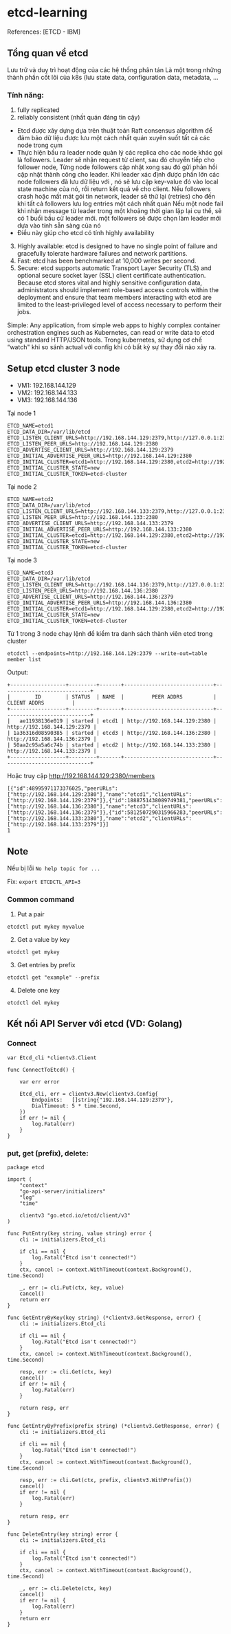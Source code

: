 # etcd-learning

References:
[ETCD - IBM]

## Tổng quan vể etcd
Lưu trữ và duy trì hoạt động của các hệ thống phân tán
Là một trong những thành phần cốt lõi của k8s (lưu state data, configuration data, metadata, …

### Tính năng:

1. fully replicated
2. reliably consistent (nhất quán đáng tin cậy)
- Etcd được xây dựng dựa trên thuật toán Raft consensus algorithm để đảm bảo dữ liệu được lưu một cách nhất quán xuyên suốt tất cả các node trong cụm
- Thực hiện bầu ra leader node quản lý các replica cho các node khác gọi là followers. Leader sẽ nhận request từ client, sau đó chuyển tiếp cho follower node, Từng node followers cập nhật xong sau đó gửi phản hồi cập nhật thành công cho leader. Khi leader xác định được phần lớn các node followers đã lưu dữ liệu với , nó sẽ lưu cặp key-value đó vào local state machine của nó, rồi return kết quả về cho client. Nếu followers crash hoặc mất mát gói tin network, leader sẽ thử lại (retries) cho đến khi tất cả followers lưu log entries một cách nhất quán
Nếu một node fail khi nhận message từ leader trong một khoảng thời gian lặp lại cụ thể, sẽ có 1 buổi bầu cử leader mới. một followers sẽ được chọn làm leader mới dựa vào tính sẵn sàng của nó
- Điều này giúp cho etcd có tính highly availability

3. Highly available: etcd is designed to have no single point of failure and gracefully tolerate hardware failures and network partitions.
4. Fast: etcd has been benchmarked at 10,000 writes per second.
5. Secure: etcd supports automatic Transport Layer Security (TLS) and optional secure socket layer (SSL) client certificate authentication. Because etcd stores vital and highly sensitive configuration data, administrators should implement role-based access controls within the deployment and ensure that team members interacting with etcd are limited to the least-privileged level of access necessary to perform their jobs.


Simple: Any application, from simple web apps to highly complex container orchestration engines such as Kubernetes, can read or write data to etcd using standard HTTP/JSON  tools.
Trong kubernetes, sử dụng cơ chế “watch" khi so sánh actual với config khi có bất kỳ sự thay đổi nào xảy ra.


## Setup etcd cluster 3 node

- VM1: 192.168.144.129
- VM2: 192.168.144.133
- VM3: 192.168.144.136

Tại node 1

```
ETCD_NAME=etcd1
ETCD_DATA_DIR=/var/lib/etcd
ETCD_LISTEN_CLIENT_URLS=http://192.168.144.129:2379,http://127.0.0.1:2379
ETCD_LISTEN_PEER_URLS=http://192.168.144.129:2380
ETCD_ADVERTISE_CLIENT_URLS=http://192.168.144.129:2379
ETCD_INITIAL_ADVERTISE_PEER_URLS=http://192.168.144.129:2380
ETCD_INITIAL_CLUSTER=etcd1=http://192.168.144.129:2380,etcd2=http://192.168.144.133:2380,etcd3=http://192.168.144.136:2380
ETCD_INITIAL_CLUSTER_STATE=new
ETCD_INITIAL_CLUSTER_TOKEN=etcd-cluster

```

Tại node 2

```
ETCD_NAME=etcd2
ETCD_DATA_DIR=/var/lib/etcd
ETCD_LISTEN_CLIENT_URLS=http://192.168.144.133:2379,http://127.0.0.1:2379
ETCD_LISTEN_PEER_URLS=http://192.168.144.133:2380
ETCD_ADVERTISE_CLIENT_URLS=http://192.168.144.133:2379
ETCD_INITIAL_ADVERTISE_PEER_URLS=http://192.168.144.133:2380
ETCD_INITIAL_CLUSTER=etcd1=http://192.168.144.129:2380,etcd2=http://192.168.144.133:2380,etcd3=http://192.168.144.136:2380
ETCD_INITIAL_CLUSTER_STATE=new
ETCD_INITIAL_CLUSTER_TOKEN=etcd-cluster
```

Tại node 3

```
ETCD_NAME=etcd3
ETCD_DATA_DIR=/var/lib/etcd
ETCD_LISTEN_CLIENT_URLS=http://192.168.144.136:2379,http://127.0.0.1:2379
ETCD_LISTEN_PEER_URLS=http://192.168.144.136:2380
ETCD_ADVERTISE_CLIENT_URLS=http://192.168.144.136:2379
ETCD_INITIAL_ADVERTISE_PEER_URLS=http://192.168.144.136:2380
ETCD_INITIAL_CLUSTER=etcd1=http://192.168.144.129:2380,etcd2=http://192.168.144.133:2380,etcd3=http://192.168.144.136:2380
ETCD_INITIAL_CLUSTER_STATE=new
ETCD_INITIAL_CLUSTER_TOKEN=etcd-cluster
```


Từ 1 trong 3 node chạy lệnh để kiểm tra danh sách thành viên etcd trong cluster

```
etcdctl --endpoints=http://192.168.144.129:2379 --write-out=table member list
```

Output:
```
+------------------+---------+-------+-----------------------------+-----------------------------+
|        ID        | STATUS  | NAME  |         PEER ADDRS          |        CLIENT ADDRS         |
+------------------+---------+-------+-----------------------------+-----------------------------+
|   ae11938136e019 | started | etcd1 | http://192.168.144.129:2380 | http://192.168.144.129:2379 |
| 1a36316d08590385 | started | etcd3 | http://192.168.144.136:2380 | http://192.168.144.136:2379 |
| 50aa2c95a5a6c74b | started | etcd2 | http://192.168.144.133:2380 | http://192.168.144.133:2379 |
+------------------+---------+-------+-----------------------------+-----------------------------+
```

Hoặc truy cập http://192.168.144.129:2380/members

```
[{"id":48995971173376025,"peerURLs":["http://192.168.144.129:2380"],"name":"etcd1","clientURLs":["http://192.168.144.129:2379"]},{"id":1888751438089749381,"peerURLs":["http://192.168.144.136:2380"],"name":"etcd3","clientURLs":["http://192.168.144.136:2379"]},{"id":5812507290315966283,"peerURLs":["http://192.168.144.133:2380"],"name":"etcd2","clientURLs":["http://192.168.144.133:2379"]}]
1
```

## Note
Nếu bị lỗi `No help topic for ...`

Fix: `export ETCDCTL_API=3`

### Common command

1. Put a pair

 ```
 etcdctl put mykey myvalue
 ```

2. Get a value by key
 ```
 etcdctl get mykey
 ```

3. Get entries by prefix

 ```
 etcdctl get "example" --prefix
 ```

4. Delete one key
   
 ```
 etcdctl del mykey
 ```


## Kết nối API Server với etcd (VD: Golang)

### Connect

```
var Etcd_cli *clientv3.Client

func ConnectToEtcd() {

	var err error

	Etcd_cli, err = clientv3.New(clientv3.Config{
		Endpoints:   []string{"192.168.144.129:2379"},
		DialTimeout: 5 * time.Second,
	})
	if err != nil {
		log.Fatal(err)
	}
}

```

### put, get (prefix), delete:

```
package etcd

import (
	"context"
	"go-api-server/initializers"
	"log"
	"time"

	clientv3 "go.etcd.io/etcd/client/v3"
)

func PutEntry(key string, value string) error {
	cli := initializers.Etcd_cli

	if cli == nil {
		log.Fatal("Etcd isn't connected!")
	}
	ctx, cancel := context.WithTimeout(context.Background(), time.Second)

	_, err := cli.Put(ctx, key, value)
	cancel()
	return err
}

func GetEntryByKey(key string) (*clientv3.GetResponse, error) {
	cli := initializers.Etcd_cli

	if cli == nil {
		log.Fatal("Etcd isn't connected!")
	}
	ctx, cancel := context.WithTimeout(context.Background(), time.Second)

	resp, err := cli.Get(ctx, key)
	cancel()
	if err != nil {
		log.Fatal(err)
	}

	return resp, err
}

func GetEntryByPrefix(prefix string) (*clientv3.GetResponse, error) {
	cli := initializers.Etcd_cli

	if cli == nil {
		log.Fatal("Etcd isn't connected!")
	}
	ctx, cancel := context.WithTimeout(context.Background(), time.Second)

	resp, err := cli.Get(ctx, prefix, clientv3.WithPrefix())
	cancel()
	if err != nil {
		log.Fatal(err)
	}

	return resp, err
}

func DeleteEntry(key string) error {
	cli := initializers.Etcd_cli

	if cli == nil {
		log.Fatal("Etcd isn't connected!")
	}
	ctx, cancel := context.WithTimeout(context.Background(), time.Second)

	_, err := cli.Delete(ctx, key)
	cancel()
	if err != nil {
		log.Fatal(err)
	}
	return err
}

```